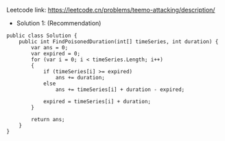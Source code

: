 Leetcode link: https://leetcode.cn/problems/teemo-attacking/description/ 

- Solution 1: (Recommendation)
```
public class Solution {
    public int FindPoisonedDuration(int[] timeSeries, int duration) {
        var ans = 0;
        var expired = 0;
        for (var i = 0; i < timeSeries.Length; i++)
        {
            if (timeSeries[i] >= expired)
                ans += duration;
            else
                ans += timeSeries[i] + duration - expired;
            
            expired = timeSeries[i] + duration;
        }

        return ans;
    }
}
```
